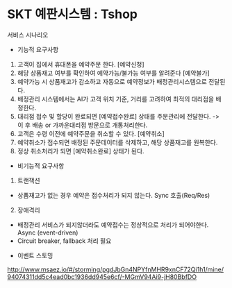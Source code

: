 # SKT 예판시스템 : Tshop

서비스 시나리오 

* 기능적 요구사항

1. 고객이 집에서 휴대폰을 예약주문 한다. [예약신청]
2. 해당 상품재고 여부를 확인하여 예약가능/불가능 여부를 알려준다 [예약불가]
3. 예약가능 시 상품재고가 감소하고 자동으로 예약정보가 배정관리시스템으로 전달된다.
4. 배정관리 시스템에서는 AI가 고객 위치 기준, 거리를 고려하여 최적의 대리점을 배정한다.
5. 대리점 접수 및 할당이 완료되면 [예약접수완료] 상태를 주문관리에 전달한다. -> 이 후 배송 or 가까운대리점 방문으로 개통처리한다.
6. 고객은 수령 이전에 예약주문을 취소할 수 있다. [예약취소]
7. 예약취소가 접수되면 배정된 주문데이터를 삭제하고, 해당 상품재고를 원복한다.
8. 정상 취소처리가 되면 [예약취소완료] 상태가 된다.

* 비기능적 요구사항
1. 트랜잭션
  - 상품재고가 없는 경우 예약은 접수처리가 되지 않는다. Sync 호출(Req/Res)
2. 장애격리
  - 배정관리 서비스가 되지않더라도 예약접수는 정상적으로 처리가 되어야한다. Async (event-driven)
  - Circuit breaker, fallback 처리 필요

* 이벤트 스토밍

 http://www.msaez.io/#/storming/pgdJbGn4NPYfnMHR9xnCF72Qi1h1/mine/94074311dd5c4ead0bc1936dd945e6cf/-MGmV94Ai9-jH80BbfDO

